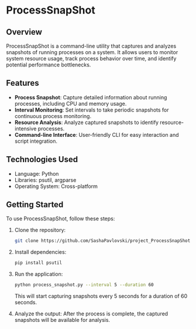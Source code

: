 # ProcessSnapShot

## Overview

ProcessSnapShot is a command-line utility that captures and analyzes snapshots of running processes on a system. It allows users to monitor system resource usage, track process behavior over time, and identify potential performance bottlenecks.

## Features

- **Process Snapshot**: Capture detailed information about running processes, including CPU and memory usage.
- **Interval Monitoring**: Set intervals to take periodic snapshots for continuous process monitoring.
- **Resource Analysis**: Analyze captured snapshots to identify resource-intensive processes.
- **Command-line Interface**: User-friendly CLI for easy interaction and script integration.

## Technologies Used

- Language: Python
- Libraries: psutil, argparse
- Operating System: Cross-platform

## Getting Started

To use ProcessSnapShot, follow these steps:

1. Clone the repository:
   ```bash
   git clone https://github.com/SashaPavlovski/project_ProcessSnapShot.git
   ```

2. Install dependencies:
   ```bash
   pip install psutil
   ```

3. Run the application:
   ```bash
   python process_snapshot.py --interval 5 --duration 60
   ```
   This will start capturing snapshots every 5 seconds for a duration of 60 seconds.

4. Analyze the output:
   After the process is complete, the captured snapshots will be available for analysis.
